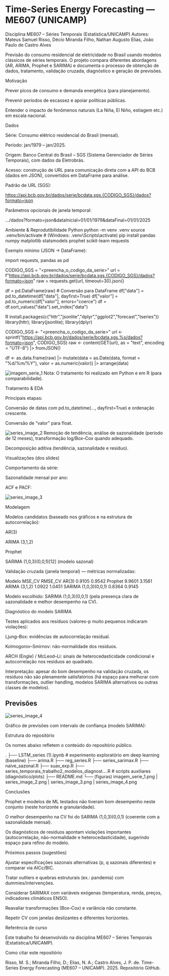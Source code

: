 

# Time-Series Energy Forecasting — ME607 (UNICAMP)

Disciplina ME607 – Séries Temporais (Estatística/UNICAMP)
Autores: Mateus Samuel Risso, Décio Miranda Filho, Nathan Augusto Elias, João Paulo de Castro Alves

Previsão do consumo residencial de eletricidade no Brasil usando modelos clássicos de séries temporais. O projeto compara diferentes abordagens (AR, ARIMA, Prophet e SARIMA) e documenta o processo de obtenção de dados, tratamento, validação cruzada, diagnóstico e geração de previsões.

Motivação

Prever picos de consumo e demanda energética (para planejamento).

Prevenir períodos de escassez e apoiar políticas públicas.

Entender o impacto de fenômenos naturais (La Niña, El Niño, estiagem etc.) em escala nacional.

Dados

Série: Consumo elétrico residencial do Brasil (mensal).

Período: jan/1979 – jan/2025.

Origem: Banco Central do Brasil – SGS (Sistema Gerenciador de Séries Temporais), com dados da Eletrobrás.

Acesso: construção de URL para comunicação direta com a API do BCB (dados em JSON), convertidos em DataFrame para análise.

Padrão de URL (SGS):

https://api.bcb.gov.br/dados/serie/bcdata.sgs.{CODIGO_SGS}/dados?formato=json


Parâmetros opcionais de janela temporal:

.../dados?formato=json&dataInicial=01/01/1979&dataFinal=01/01/2025

Ambiente & Reprodutibilidade
Python
python -m venv .venv
source .venv/bin/activate  # (Windows: .venv\Scripts\activate)
pip install pandas numpy matplotlib statsmodels prophet scikit-learn requests


Exemplo mínimo (JSON → DataFrame):

import requests, pandas as pd

CODIGO_SGS = "<preencha_o_codigo_da_serie>"
url = f"https://api.bcb.gov.br/dados/serie/bcdata.sgs.{CODIGO_SGS}/dados?formato=json"
raw = requests.get(url, timeout=30).json()

df = pd.DataFrame(raw)                 # Conversão para DataFrame
df["data"] = pd.to_datetime(df["data"], dayfirst=True)
df["valor"] = pd.to_numeric(df["valor"], errors="coerce")
df = df.sort_values("data").set_index("data")

R
install.packages(c("httr","jsonlite","dplyr","ggplot2","forecast","tseries"))
library(httr); library(jsonlite); library(dplyr)

CODIGO_SGS <- "<preencha_o_codigo_da_serie>"
url <- sprintf("https://api.bcb.gov.br/dados/serie/bcdata.sgs.%s/dados?formato=json", CODIGO_SGS)
raw <- content(GET(url), as = "text", encoding = "UTF-8") |> fromJSON()

df <- as.data.frame(raw) |>
  mutate(data = as.Date(data, format = "%d/%m/%Y"),
         valor = as.numeric(valor)) |>
  arrange(data)


![imagem_serie_1](./series_image_1.jpeg)
Nota: O tratamento foi realizado em Python e em R (para comparabilidade).

Tratamento & EDA

Principais etapas:

Conversão de datas com pd.to_datetime(..., dayfirst=True) e ordenação crescente.

Conversão de “valor” para float.

![series_image_2](./series_image_2.jpeg)
Remoção de tendência, análise de sazonalidade (período de 12 meses), transformação log/Box–Cox quando adequado.

Decomposição aditiva (tendência, sazonalidade e resíduo).

Visualizações (dos slides)

Comportamento da série:


Sazonalidade mensal por ano:


ACF e PACF:

![series_image_3](./series_image_3.jpeg)

Modelagem

Modelos candidatos (baseado nos gráficos e na estrutura de autocorrelação):

AR(3)

ARIMA (3,1,2)

Prophet

SARIMA (1,0,3)(0,0,1)[12] (modelo sazonal)

Validação cruzada (janela temporal) — métricas normalizadas:

Modelo	MSE_CV	RMSE_CV
AR(3)	0.9105	0.9542
Prophet	9.9601	3.1561
ARIMA (3,1,2)	1.0922	1.0451
SARIMA (1,0,3)(0,0,1)	0.8364	0.9145

Modelo escolhido: SARIMA (1,0,3)(0,0,1) (pela presença clara de sazonalidade e melhor desempenho na CV).

Diagnóstico do modelo SARIMA

Testes aplicados aos resíduos (valores-p muito pequenos indicaram violações):

Ljung–Box: evidências de autocorrelação residual.

Kolmogorov–Smirnov: não-normalidade dos resíduos.

ARCH (Engle) / McLeod–Li: sinais de heterocedasticidade condicional e autocorrelação nos resíduos ao quadrado.

Interpretação: apesar do bom desempenho na validação cruzada, os resíduos não são plenamente satisfatórios (há espaço para melhorar com transformações, outlier handling, modelos SARIMA alternativos ou outras classes de modelos).

## Previsões
![series_image_4](./series_image_4.jpeg)

Gráfico de previsões com intervalo de confiança (modelo SARIMA):


Estrutura do repositório

Os nomes abaixo refletem o conteúdo do repositório público.

.
├── LSTM_series (1).ipynb          # experimento exploratório em deep learning (baseline)
├── arima.R
├── reg_series.R
├── series_sarimax.R
├── naive_sazonal.R
├── suav_exp.R
├── series_temporais_trabalho2_modelos_diagnost....R   # scripts auxiliares (diagnóstico/plots)
├── README.md
└── (figuras) imagem_serie_1.png | series_image_2.png | series_image_3.png | series_image_4.png

Conclusões

Prophet e modelos de ML testados não tiveram bom desempenho neste conjunto (neste horizonte e granularidade).

O melhor desempenho na CV foi do SARIMA (1,0,3)(0,0,1) (coerente com a sazonalidade mensal).

Os diagnósticos de resíduos apontam violações importantes (autocorrelação, não-normalidade e heterocedasticidade), sugerindo espaço para refino do modelo.

Próximos passos (sugestões)

Ajustar especificações sazonais alternativas (p, q sazonais diferentes) e comparar via AICc/BIC.

Tratar outliers e quebras estruturais (ex.: pandemia) com dummies/intervenções.

Considerar SARIMAX com variáveis exógenas (temperatura, renda, preços, indicadores climáticos ENSO).

Reavaliar transformações (Box–Cox) e variância não constante.

Repetir CV com janelas deslizantes e diferentes horizontes.

Referência de curso

Este trabalho foi desenvolvido na disciplina ME607 – Séries Temporais (Estatística/UNICAMP).

Como citar este repositório

Risso, M. S.; Miranda Filho, D.; Elias, N. A.; Castro Alves, J. P. de.
Time-Series Energy Forecasting (ME607 – UNICAMP). 2025. Repositório GitHub.
